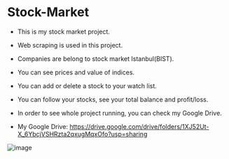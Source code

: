 # Stock-Market

* This is my stock market project.

* Web scraping is used in this project.

* Companies are belong to stock market Istanbul(BIST).

* You can see prices and value of indices.

* You can add or delete a stock to your watch list.

* You can follow your stocks, see your total balance and profit/loss.

* In order to see whole project running, you can check my Google Drive.

* My Google Drive: https://drive.google.com/drive/folders/1XJ52Ut-X_6YbcjVSHRzta2qxugMqxOfo?usp=sharing

![image](https://github.com/BatuUzun/Stock-Market/assets/103521291/991a51d3-9b5d-445a-88d2-3b3492ec080e)
